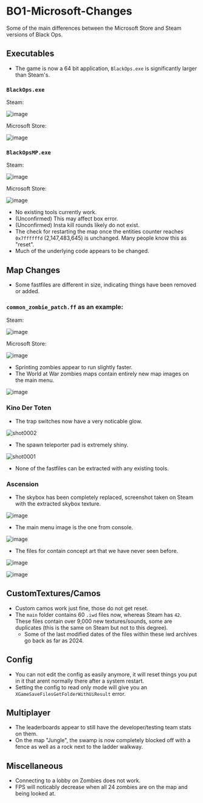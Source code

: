 # BO1-Microsoft-Changes
Some of the main differences between the Microsoft Store and Steam versions of Black Ops.

## Executables
- The game is now a 64 bit application, `BlackOps.exe` is significantly larger than Steam's.

### `BlackOps.exe`

Steam:

![image](https://github.com/user-attachments/assets/6e9484d8-3336-4336-8c6e-383830ef23e4)

Microsoft Store:

![image](https://github.com/user-attachments/assets/faafd129-58c1-4d74-bf11-ff512c70acc3)

### `BlackOpsMP.exe`

Steam:

![image](https://github.com/user-attachments/assets/b27328c8-1fa1-45cd-8e7f-846c34c193ce)

Microsoft Store:

![image](https://github.com/user-attachments/assets/a549f5c6-df79-45be-bf6a-e9c4fb826a17)

- No existing tools currently work.
- (Unconfirmed) This may affect box error.
- (Unconfirmed) Insta kill rounds likely do not exist.
- The check for restarting the map once the entities counter reaches `0x7ffffffd` (2,147,483,645) is unchanged. Many people know this as "reset".
- Much of the underlying code appears to be changed.

## Map Changes
- Some fastfiles are different in size, indicating things have been removed or added.

### `common_zombie_patch.ff` as an example:

Steam:

![image](https://github.com/user-attachments/assets/a10c60f1-43d1-40cd-948e-66780f0ed92d)

Microsoft Store:

![image](https://github.com/user-attachments/assets/d766c702-920d-45a3-aeba-e0fa270e0341)

- Sprinting zombies appear to run slightly faster.
- The World at War zombies maps contain entirely new map images on the main menu.

![image](https://github.com/user-attachments/assets/686adf29-a6eb-45ec-8dbf-c7b42ae9e806)

### Kino Der Toten
- The trap switches now have a very noticable glow.

![shot0002](https://github.com/user-attachments/assets/8ba1938d-4da8-4e63-9c64-8d56b5696cc9)

- The spawn teleporter pad is extremely shiny.

![shot0001](https://github.com/user-attachments/assets/335d16f2-c7d6-4626-9e05-502d67319ff7)

- None of the fastfiles can be extracted with any existing tools.

### Ascension
- The skybox has been completely replaced, screenshot taken on Steam with the extracted skybox texture.

![image](https://github.com/user-attachments/assets/aa24bd84-99dd-48cd-9b2f-ba65fba41445)

- The main menu image is the one from console.

![image](https://github.com/user-attachments/assets/03a6f123-2a01-44bb-8bfe-4b3d13866297)

- The files for contain concept art that we have never seen before.

![image](https://github.com/user-attachments/assets/a9fc7330-0bc4-4d1b-92bb-f498b38c2fd2)

![image](https://github.com/user-attachments/assets/6c203f2c-5e45-4b66-8963-112376926c43)

## CustomTextures/Camos
- Custom camos work just fine, those do not get reset.
- The `main` folder contains 60 `.iwd` files now, whereas Steam has `42`. These files contain over 9,000 new textures/sounds, some are duplicates (this is the same on Steam but not to this degree).
  - Some of the last modified dates of the files within these iwd archives go back as far as 2024.

## Config
- You can not edit the config as easily anymore, it will reset things you put in it that arent normally there after a system restart.
- Setting the config to read only mode will give you an `XGameSaveFilesGetFolderWithUiResult` error.

## Multiplayer
- The leaderboards appear to still have the developer/testing team stats on them.
- On the map "Jungle", the swamp is now completely blocked off with a fence as well as a rock next to the ladder walkway.

## Miscellaneous
- Connecting to a lobby on Zombies does not work.
- FPS will noticably decrease when all 24 zombies are on the map and being looked at.
